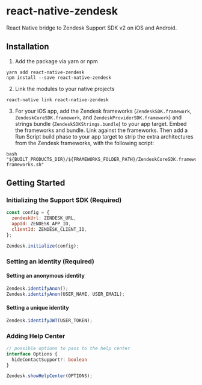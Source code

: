 # react-native-zendesk
React Native bridge to Zendesk Support SDK v2 on iOS and Android. 

## Installation
1. Add the package via yarn or npm
```
yarn add react-native-zendesk
npm install --save react-native-zendesk
```

2. Link the modules to your native projects
```
react-native link react-native-zendesk
```

3. For your iOS app, add the Zendesk frameworks (`ZendeskSDK.framework`, `ZendeskCoreSDK.framework`, and `ZendeskProviderSDK.framework`) and strings bundle (`ZendeskSDKStrings.bundle`) to your app target. Embed the frameworks and bundle. Link against the frameworks. Then add a Run Script build phase to your app target to strip the extra architectures from the Zendesk frameworks, with the following script:
```
bash "${BUILT_PRODUCTS_DIR}/${FRAMEWORKS_FOLDER_PATH}/ZendeskCoreSDK.framework/strip-frameworks.sh"
```

## Getting Started
### Initializing the Support SDK (Required)
```js
const config = {
  zendeskUrl: ZENDESK_URL,
  appId: ZENDESK_APP_ID,
  clientId: ZENDESK_CLIENT_ID,
};

Zendesk.initialize(config);
```

### Setting an identity (Required)

#### Setting an anonymous identity
```js
Zendesk.identifyAnon();
Zendesk.identifyAnon(USER_NAME, USER_EMAIL);
```

#### Setting a unique identity
```js
Zendesk.identifyJWT(USER_TOKEN);
```

### Adding Help Center
```ts
// possible options to pass to the help center
interface Options {
  hideContactSupport?: boolean
}

Zendesk.showHelpCenter(OPTIONS);
```
